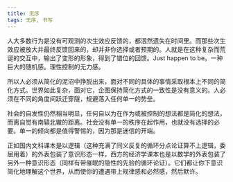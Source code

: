 ```yaml
---
title: 无序
tags: 无序, 书写
---
```



人大多数行为是没有可观测的次生效应反馈的，都泯然遗失在时间里。而那些次生效应被放大并最终反馈回来的，却并非你选择或者预期的。人就是在这种复杂而荒诞的交互中，输出了变形的形象，得到了错位的回馈。Just happen to be。一种巨大的随机感。理性控制的无力感。

所以人必须从简化的泥沼中挣脱出来，面对不同的具体的事情采取根本上不同的简化方式。世界如此复杂，面对它，企图保持简化方式的一致性是没有意义的。人必须在不同的角度间跃迁穿隧，规避落入任何单一的势垒。

社会的自发性仍然相当明显，任何自以为在作为或被控制的想法都是简化的想法，而离自觉有南辕北辙的距离。社会没有单一的秩序在起作用，也就没有选择的必要。单一的倾向都是值得警惕的，因为那是迷信的开端。

正如国内文科课本是以逻辑（这种充满了同义反复的循环分点论证算不上逻辑，委屈用着）的外表包装了意识形态一样，西方的经济学课本也是以数学的外表包装了另外一种意识形态（同样有带催眠的隐性的先验的循环论证）。它们都让你下意识简化地理解这个世界，从而使你的遭遇带上规律感和必然感，然后默许。

